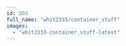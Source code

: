 ```yaml
---
id: 503
full_name: "whit2333/container_stuff"
images: 
  - "whit2333-container_stuff-latest"
---
```

